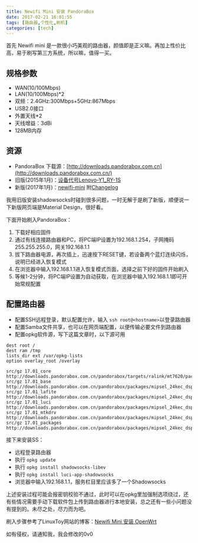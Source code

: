 ```yaml
---
title: Newifi Mini 安装 PandoraBox
date: 2017-02-21 16:01:55
tags: [路由器,个性化,刷机]
categories: [tech]
---
```


首先 Newifi mini 是一款很小巧美观的路由器，颜值即是正义嘛。再加上性价比高，易于刷写第三方系统，所以嘛，值得一买。

## 规格参数

- WAN(10/100Mbps)
- LAN(10/100Mbps)\*2
- 双频：2.4GHz:300Mbps+5GHz:867Mbps
- USB2.0接口
- 外置天线\*2
- 天线增益：3dBi
- 128MB内存

<!-- more -->

## 资源

- PandoraBox 下载源：[http://downloads.pandorabox.com.cn](http://downloads.pandorabox.com.cn/)
- 旧版(2015年1月)：[设备代号Lenovo-Y1_RY-1S](http://downloads.pandorabox.com.cn/pandorabox/Lenovo-Y1_RY-1S/)
- 新版(2017年1月)：[newifi-mini](http://downloads.pandorabox.com.cn/pandorabox-16-10-stable/targets/ralink/mt7620/PandoraBox-ralink-mt7620-newifi-mini-2017-01-03-git-6c24a7a-squashfs-sysupgrade.bin) 附[Changelog](http://downloads.pandorabox.com.cn/pandorabox-16-10-stable/changelog-16.10-stable.txt)

我用旧版安装shadowsocks时碰到很多问题，一时无解于是刷了新版，顺便说一下新版网页端是Material Design，很好看。

下面开始刷入PandoraBox：

1. 下载好相应固件
2. 通过有线连接路由器和PC，将PC端IP设置为192.168.1.254，子网掩码255.255.255.0，网关192.168.1.1
3. 拔下路由器电源，再次插上，迅速按下RESET键，若设备两个蓝灯连续闪烁，说明已经进入恢复模式
4. 在浏览器中输入192.168.1.1进入恢复模式页面，选择之前下好的固件开始刷入
5. 等候1-2分钟，将PC端IP设置为自动获取，在浏览器中输入192.168.1.1即可开始常规配置

## 配置路由器

- 配置SSH远程登录，默认配置允许，输入 `ssh root@<hostname>`以登录路由器
- 配置Samba文件共享，也可以在网页端配置，以便传输必要文件到路由器
- 配置opkg软件源，写下这篇文章时，以下源可用
```
dest root /
dest ram /tmp
lists_dir ext /var/opkg-lists
option overlay_root /overlay

src/gz 17.01_core http://downloads.pandorabox.com.cn/pandorabox/targets/ralink/mt7620/packages
src/gz 17.01_base http://downloads.pandorabox.com.cn/pandorabox/packages/mipsel_24kec_dsp/base
src/gz 17.01_lafite http://downloads.pandorabox.com.cn/pandorabox/packages/mipsel_24kec_dsp/lafite
src/gz 17.01_luci http://downloads.pandorabox.com.cn/pandorabox/packages/mipsel_24kec_dsp/luci
src/gz 17.01_mtkdrv http://downloads.pandorabox.com.cn/pandorabox/packages/mipsel_24kec_dsp/mtkdrv
src/gz 17.01_packages http://downloads.pandorabox.com.cn/pandorabox/packages/mipsel_24kec_dsp/packages
```

接下来安装SS：

- 远程登录路由器
- 执行 `opkg update`
- 执行 `opkg install shadowsocks-libev`
- 执行 `opkg install luci-app-shadowsocks`
- 浏览器中输入192.168.1.1，服务栏目里应该多了一个Shadowsocks

上述安装过程可能会报密钥校验不通过，此时可以在opkg里加强制选项绕过，还有些情况需要手动下载软件包上传到路由器进行本地安装，总之还有一些小问题没有提到的。未尽之处，尽力而为吧。

刷入步骤参考了LinuxToy网站的博客：[Newifi Mini 安装 OpenWrt](https://linuxtoy.org/archives/install-openwrt-on-newifi-mini.html)

如有侵权，请通知我，我会修改的0v0
